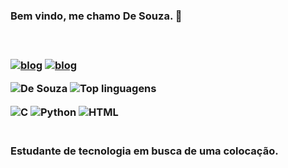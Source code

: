 <h3>Bem vindo, me chamo De Souza. 💼<h3></br>
  
[![blog](https://img.shields.io/badge/Instagram-E4405F?style=for-the-badge&logo=instagram&logoColor=white)](https://www.instagram.com/fcodesouzaneto/) [![blog](https://img.shields.io/badge/WhatsApp-25D366?style=for-the-badge&logo=whatsapp&logoColor=white)](83996666778)

![De Souza](https://github-readme-stats.vercel.app/api?username=fcodesouza&show_icons=true&theme=highcontrast)
![Top linguagens](https://github-readme-stats.vercel.app/api/top-langs/?username=fcodesouza&layout=compact)

<img align = "center" alt = "C" src = "https://img.shields.io/badge/C-00599C?style=for-the-badge&logo=c&logoColor=white" />
<img align = "center" alt = "Python" src = "https://img.shields.io/badge/Python-14354C?style=for-the-badge&logo=python&logoColor=white" /> <img align = "center" alt = "HTML" src = "https://img.shields.io/badge/HTML-239120?style=for-the-badge&logo=html5&logoColor=white" />

<h3><br>Estudante de tecnologia em busca de uma colocação.<h3>

